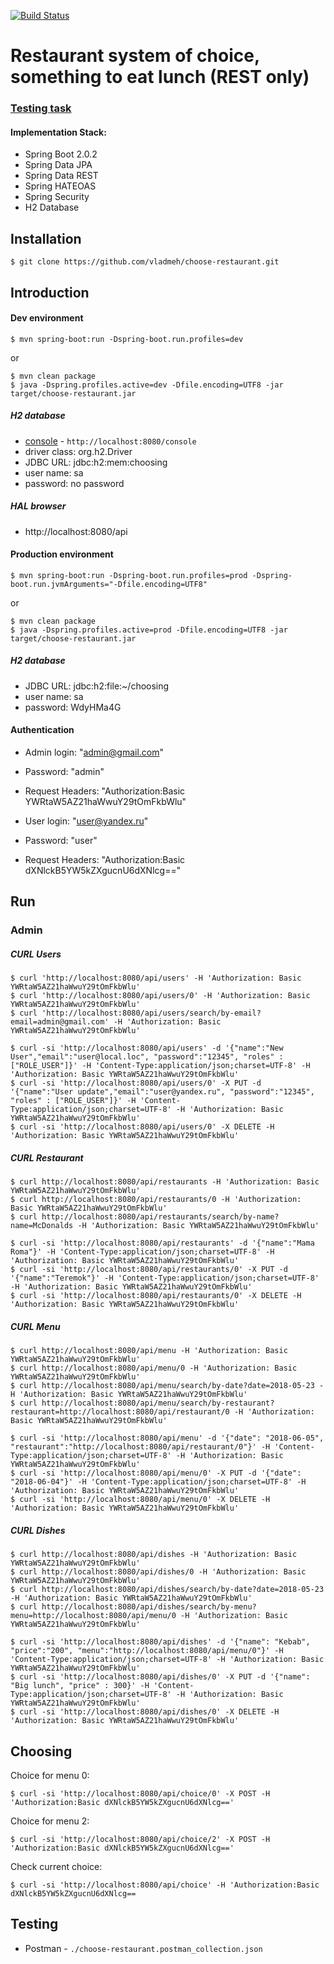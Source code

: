 [![Build Status](https://travis-ci.org/vladmeh/choose-restaurant.svg?branch=master)](https://travis-ci.org/vladmeh/choose-restaurant)

Restaurant system of choice, something to eat lunch (REST only)
===============================================================
### [Testing task](https://github.com/vladmeh/choose-restaurant/blob/master/test_task.md)

#### Implementation Stack:

* Spring Boot 2.0.2
* Spring Data JPA
* Spring Data REST
* Spring HATEOAS
* Spring Security
* H2 Database

Installation
------------
```console
$ git clone https://github.com/vladmeh/choose-restaurant.git
```
Introduction
------------
#### Dev environment
```console
$ mvn spring-boot:run -Dspring-boot.run.profiles=dev
``` 
or
```console
$ mvn clean package
$ java -Dspring.profiles.active=dev -Dfile.encoding=UTF8 -jar target/choose-restaurant.jar
```

##### H2 database
* [console](http://localhost:8080/console) - `http://localhost:8080/console`
* driver class: org.h2.Driver
* JDBC URL: jdbc:h2:mem:choosing
* user name: sa
* password: no password

##### HAL browser
* http://localhost:8080/api

#### Production environment
```console
$ mvn spring-boot:run -Dspring-boot.run.profiles=prod -Dspring-boot.run.jvmArguments="-Dfile.encoding=UTF8"
``` 
or
```console
$ mvn clean package
$ java -Dspring.profiles.active=prod -Dfile.encoding=UTF8 -jar target/choose-restaurant.jar
```

##### H2 database
* JDBC URL: jdbc:h2:file:~/choosing
* user name: sa
* password: WdyHMa4G

#### Authentication
* Admin login: "admin@gmail.com"
* Password: "admin"
* Request Headers: "Authorization:Basic YWRtaW5AZ21haWwuY29tOmFkbWlu"


* User login: "user@yandex.ru"
* Password: "user"
* Request Headers: "Authorization:Basic dXNlckB5YW5kZXgucnU6dXNlcg=="

Run
---
### Admin
##### CURL Users
```console
$ curl 'http://localhost:8080/api/users' -H 'Authorization: Basic YWRtaW5AZ21haWwuY29tOmFkbWlu'
$ curl 'http://localhost:8080/api/users/0' -H 'Authorization: Basic YWRtaW5AZ21haWwuY29tOmFkbWlu'
$ curl 'http://localhost:8080/api/users/search/by-email?email=admin@gmail.com' -H 'Authorization: Basic YWRtaW5AZ21haWwuY29tOmFkbWlu'

$ curl -si 'http://localhost:8080/api/users' -d '{"name":"New User","email":"user@local.loc", "password":"12345", "roles" : ["ROLE_USER"]}' -H 'Content-Type:application/json;charset=UTF-8' -H 'Authorization: Basic YWRtaW5AZ21haWwuY29tOmFkbWlu'
$ curl -si 'http://localhost:8080/api/users/0' -X PUT -d '{"name":"User update","email":"user@yandex.ru", "password":"12345", "roles" : ["ROLE_USER"]}' -H 'Content-Type:application/json;charset=UTF-8' -H 'Authorization: Basic YWRtaW5AZ21haWwuY29tOmFkbWlu'
$ curl -si 'http://localhost:8080/api/users/0' -X DELETE -H 'Authorization: Basic YWRtaW5AZ21haWwuY29tOmFkbWlu'
```

##### CURL Restaurant
```console
$ curl http://localhost:8080/api/restaurants -H 'Authorization: Basic YWRtaW5AZ21haWwuY29tOmFkbWlu'
$ curl http://localhost:8080/api/restaurants/0 -H 'Authorization: Basic YWRtaW5AZ21haWwuY29tOmFkbWlu'
$ curl http://localhost:8080/api/restaurants/search/by-name?name=McDonalds -H 'Authorization: Basic YWRtaW5AZ21haWwuY29tOmFkbWlu'

$ curl -si 'http://localhost:8080/api/restaurants' -d '{"name":"Mama Roma"}' -H 'Content-Type:application/json;charset=UTF-8' -H 'Authorization: Basic YWRtaW5AZ21haWwuY29tOmFkbWlu'
$ curl -si 'http://localhost:8080/api/restaurants/0' -X PUT -d '{"name":"Teremok"}' -H 'Content-Type:application/json;charset=UTF-8' -H 'Authorization: Basic YWRtaW5AZ21haWwuY29tOmFkbWlu'
$ curl -si 'http://localhost:8080/api/restaurants/0' -X DELETE -H 'Authorization: Basic YWRtaW5AZ21haWwuY29tOmFkbWlu'
```

##### CURL Menu
```console
$ curl http://localhost:8080/api/menu -H 'Authorization: Basic YWRtaW5AZ21haWwuY29tOmFkbWlu'
$ curl http://localhost:8080/api/menu/0 -H 'Authorization: Basic YWRtaW5AZ21haWwuY29tOmFkbWlu'
$ curl http://localhost:8080/api/menu/search/by-date?date=2018-05-23 -H 'Authorization: Basic YWRtaW5AZ21haWwuY29tOmFkbWlu'
$ curl http://localhost:8080/api/menu/search/by-restaurant?restaurant=http://localhost:8080/api/restaurant/0 -H 'Authorization: Basic YWRtaW5AZ21haWwuY29tOmFkbWlu'

$ curl -si 'http://localhost:8080/api/menu' -d '{"date": "2018-06-05", "restaurant":"http://localhost:8080/api/restaurant/0"}' -H 'Content-Type:application/json;charset=UTF-8' -H 'Authorization: Basic YWRtaW5AZ21haWwuY29tOmFkbWlu'
$ curl -si 'http://localhost:8080/api/menu/0' -X PUT -d '{"date": "2018-06-04"}' -H 'Content-Type:application/json;charset=UTF-8' -H 'Authorization: Basic YWRtaW5AZ21haWwuY29tOmFkbWlu'
$ curl -si 'http://localhost:8080/api/menu/0' -X DELETE -H 'Authorization: Basic YWRtaW5AZ21haWwuY29tOmFkbWlu'
```

##### CURL Dishes
```console
$ curl http://localhost:8080/api/dishes -H 'Authorization: Basic YWRtaW5AZ21haWwuY29tOmFkbWlu'
$ curl http://localhost:8080/api/dishes/0 -H 'Authorization: Basic YWRtaW5AZ21haWwuY29tOmFkbWlu'
$ curl http://localhost:8080/api/dishes/search/by-date?date=2018-05-23 -H 'Authorization: Basic YWRtaW5AZ21haWwuY29tOmFkbWlu'
$ curl http://localhost:8080/api/dishes/search/by-menu?menu=http://localhost:8080/api/menu/0 -H 'Authorization: Basic YWRtaW5AZ21haWwuY29tOmFkbWlu'

$ curl -si 'http://localhost:8080/api/dishes' -d '{"name": "Kebab", "price":"200", "menu":"http://localhost:8080/api/menu/0"}' -H 'Content-Type:application/json;charset=UTF-8' -H 'Authorization: Basic YWRtaW5AZ21haWwuY29tOmFkbWlu'
$ curl -si 'http://localhost:8080/api/dishes/0' -X PUT -d '{"name": "Big lunch", "price" : 300}' -H 'Content-Type:application/json;charset=UTF-8' -H 'Authorization: Basic YWRtaW5AZ21haWwuY29tOmFkbWlu'
$ curl -si 'http://localhost:8080/api/dishes/0' -X DELETE -H 'Authorization: Basic YWRtaW5AZ21haWwuY29tOmFkbWlu'
```

## Choosing
Choice for menu 0:
```console
$ curl -si 'http://localhost:8080/api/choice/0' -X POST -H 'Authorization:Basic dXNlckB5YW5kZXgucnU6dXNlcg=='
```

Choice for menu 2:
```console
$ curl -si 'http://localhost:8080/api/choice/2' -X POST -H 'Authorization:Basic dXNlckB5YW5kZXgucnU6dXNlcg=='
```

Check current choice:
```console
$ curl -si 'http://localhost:8080/api/choice' -H 'Authorization:Basic dXNlckB5YW5kZXgucnU6dXNlcg==
```

## Testing
* Postman - `./choose-restaurant.postman_collection.json`


